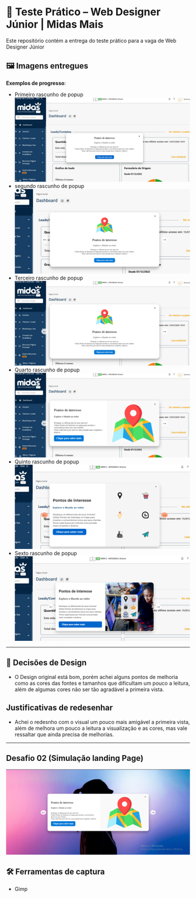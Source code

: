 # 🧪 Teste Prático – Web Designer Júnior | Midas Mais

Este repositório contém a entrega do teste prático para a vaga de Web Designer Júnior


## 🖼️ Imagens entregues

**Exemplos de progresso**:

- Primeiro rascunho de popup
![Progresso: Header inicial](./assets/imagens/primeiro-rascunho-de-proposta-popup.png)
- segundo rascunho de popup
![Progresso: Header inicial](./assets/imagens/rascunho-melhorado-parcial.png)
- Terceiro rascunho de popup
![Progresso: Header inicial](./assets/imagens/rascunho-melhorado-parcial-02.png)
- Quarto rascunho de popup
![Progresso: Header inicial](./assets/imagens/rascunho-melhorado-parcial-03.png)
- Quinto rascunho de popup
![Progresso: Header inicial](./assets/imagens/rascunho-melhorado-parcial-04.png)
- Sexto rascunho de popup
![Progresso: Header inicial](./assets/imagens/rascunho-melhorado-parcial-05.png)


---

## 🎨 Decisões de Design

- O Design original está bom, porém achei alguns pontos de melhoria como as cores das fontes e tamanhos que dificultam um pouco a leitura, além de algumas cores não ser tão agradável a primeira vista.

## Justificativas de redesenhar

- Achei o redesnho com o visual um pouco mais amigável a primeira vista, além de melhora um pouco a leitura a visualização e as cores, mas vale ressaltar que ainda precisa de melhorias.

---

## Desafio 02 (Simulação landing Page)
![Progresso: Header inicial](./assets/imagens/simulacao-landing-page-midas.png)

## 🛠️ Ferramentas de captura

- Gimp